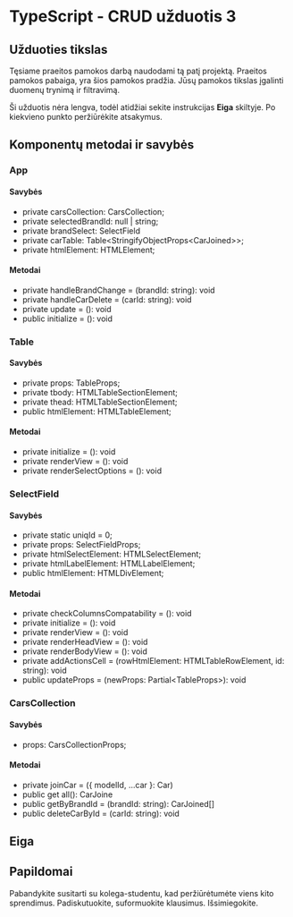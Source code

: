 # TypeScript - CRUD užduotis 3

## Užduoties tikslas

Tęsiame praeitos pamokos darbą naudodami tą patį projektą. Praeitos pamokos pabaiga, yra šios pamokos pradžia.
Jūsų pamokos tikslas įgalinti duomenų trynimą ir filtravimą.

Ši užduotis nėra lengva, todėl atidžiai sekite instrukcijas __Eiga__ skiltyje. Po kiekvieno punkto peržiūrėkite atsakymus. 

## Komponentų metodai ir savybės
  
### App
#### Savybės
* private carsCollection: CarsCollection;
* private selectedBrandId: null | string;
* private brandSelect: SelectField
* private carTable: Table&lt;StringifyObjectProps&lt;CarJoined&gt;&gt;;
* private htmlElement: HTMLElement;
#### Metodai
* private handleBrandChange = (brandId: string): void
* private handleCarDelete = (carId: string): void 
* private update = (): void 
* public initialize = (): void

### Table
#### Savybės
* private props: TableProps<Type>;
* private tbody: HTMLTableSectionElement;
* private thead: HTMLTableSectionElement;
* public htmlElement: HTMLTableElement;
#### Metodai
* private initialize = (): void 
* private renderView = (): void
* private renderSelectOptions = (): void 

### SelectField
#### Savybės
* private static uniqId = 0;
* private props: SelectFieldProps;
* private htmlSelectElement: HTMLSelectElement;
* private htmlLabelElement: HTMLLabelElement;
* public htmlElement: HTMLDivElement;
#### Metodai
* private checkColumnsCompatability = (): void
* private initialize = (): void
* private renderView = (): void
* private renderHeadView = (): void
* private renderBodyView = (): void
* private addActionsCell = (rowHtmlElement: HTMLTableRowElement, id: string): void
* public updateProps = (newProps: Partial<TableProps<Type>>): void

### CarsCollection
#### Savybės
* props: CarsCollectionProps;
#### Metodai
* private joinCar = ({ modelId, ...car }: Car)
* public get all(): CarJoine
* public getByBrandId = (brandId: string): CarJoined[]
* public deleteCarById = (carId: string): void
## Eiga


## Papildomai
  
Pabandykite susitarti su kolega-studentu, kad peržiūrėtumėte viens kito sprendimus. 
Padiskutuokite, suformuokite klausimus. Išsimiegokite.
